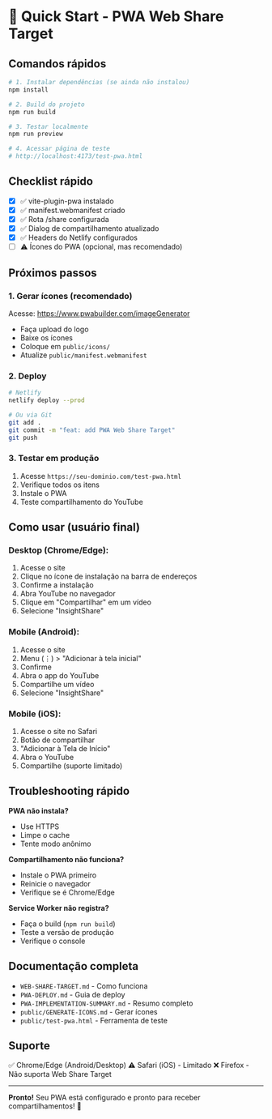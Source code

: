 # 🚀 Quick Start - PWA Web Share Target

## Comandos rápidos

```bash
# 1. Instalar dependências (se ainda não instalou)
npm install

# 2. Build do projeto
npm run build

# 3. Testar localmente
npm run preview

# 4. Acessar página de teste
# http://localhost:4173/test-pwa.html
```

## Checklist rápido

- [x] ✅ vite-plugin-pwa instalado
- [x] ✅ manifest.webmanifest criado
- [x] ✅ Rota /share configurada
- [x] ✅ Dialog de compartilhamento atualizado
- [x] ✅ Headers do Netlify configurados
- [ ] ⚠️ Ícones do PWA (opcional, mas recomendado)

## Próximos passos

### 1. Gerar ícones (recomendado)

Acesse: https://www.pwabuilder.com/imageGenerator
- Faça upload do logo
- Baixe os ícones
- Coloque em `public/icons/`
- Atualize `public/manifest.webmanifest`

### 2. Deploy

```bash
# Netlify
netlify deploy --prod

# Ou via Git
git add .
git commit -m "feat: add PWA Web Share Target"
git push
```

### 3. Testar em produção

1. Acesse `https://seu-dominio.com/test-pwa.html`
2. Verifique todos os itens
3. Instale o PWA
4. Teste compartilhamento do YouTube

## Como usar (usuário final)

### Desktop (Chrome/Edge):

1. Acesse o site
2. Clique no ícone de instalação na barra de endereços
3. Confirme a instalação
4. Abra YouTube no navegador
5. Clique em "Compartilhar" em um vídeo
6. Selecione "InsightShare"

### Mobile (Android):

1. Acesse o site
2. Menu (⋮) > "Adicionar à tela inicial"
3. Confirme
4. Abra o app do YouTube
5. Compartilhe um vídeo
6. Selecione "InsightShare"

### Mobile (iOS):

1. Acesse o site no Safari
2. Botão de compartilhar
3. "Adicionar à Tela de Início"
4. Abra o YouTube
5. Compartilhe (suporte limitado)

## Troubleshooting rápido

**PWA não instala?**
- Use HTTPS
- Limpe o cache
- Tente modo anônimo

**Compartilhamento não funciona?**
- Instale o PWA primeiro
- Reinicie o navegador
- Verifique se é Chrome/Edge

**Service Worker não registra?**
- Faça o build (`npm run build`)
- Teste a versão de produção
- Verifique o console

## Documentação completa

- `WEB-SHARE-TARGET.md` - Como funciona
- `PWA-DEPLOY.md` - Guia de deploy
- `PWA-IMPLEMENTATION-SUMMARY.md` - Resumo completo
- `public/GENERATE-ICONS.md` - Gerar ícones
- `public/test-pwa.html` - Ferramenta de teste

## Suporte

✅ Chrome/Edge (Android/Desktop)
⚠️ Safari (iOS) - Limitado
❌ Firefox - Não suporta Web Share Target

---

**Pronto!** Seu PWA está configurado e pronto para receber compartilhamentos! 🎉
